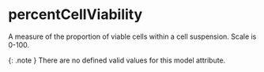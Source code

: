 # percentCellViability
A measure of the proportion of viable cells within a cell suspension. Scale is 0-100.


{: .note }
There are no defined valid values for this model attribute.
